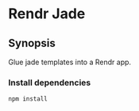 Rendr Jade
==========

## Synopsis

Glue jade templates into a Rendr app.


### Install dependencies
```
npm install
```


